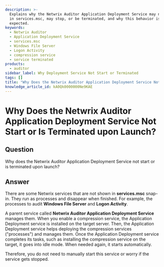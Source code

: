 ```yaml
---
description: >-
  Explains why the Netwrix Auditor Application Deployment Service may not appear
  in services.msc, may stop, or be terminated, and why this behavior is
  expected.
keywords:
  - Netwrix Auditor
  - Application Deployment Service
  - services.msc
  - Windows File Server
  - Logon Activity
  - compression service
  - service terminated
products:
  - auditor
sidebar_label: Why Deployment Service Not Start or Terminated
tags: []
title: "Why Does the Netwrix Auditor Application Deployment Service Not Start or Is Terminated upon Launch?"
knowledge_article_id: kA0Qk0000000Ne9KAE
---
```


# Why Does the Netwrix Auditor Application Deployment Service Not Start or Is Terminated upon Launch?

## Question

Why does the Netwrix Auditor Application Deployment Service not start or is terminated upon launch?

## Answer

There are some Netwrix services that are not shown in **services.msc** snap-in. They run as processes and disappear when finished. For example, the processes to audit **Windows File Server** and **Logon Activity**.

A parent service called **Netwrix Auditor Application Deployment Service** manages them. When you enable a compression service, the Application Deployment service is installed on the target server. Then, the Application Deployment service helps deploying the compression services ("processes") and manages them. Once the Application Deployment service completes its tasks, such as installing the compression service on the target, it goes into idle mode. When needed again, it starts automatically.

Therefore, you do not need to manually start this service or worry if the service gets stopped.
